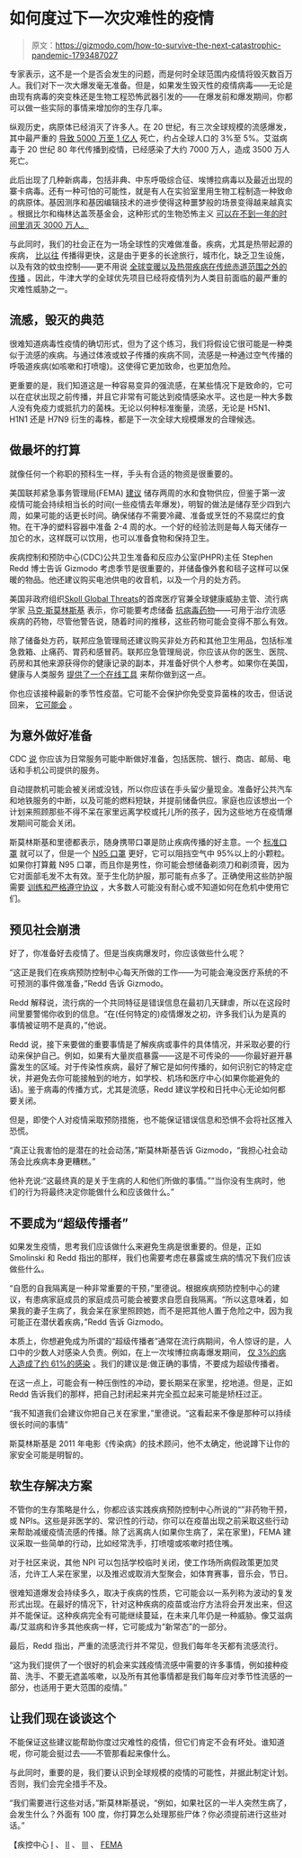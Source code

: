 # 如何度过下一次灾难性的疫情

> 原文：<https://gizmodo.com/how-to-survive-the-next-catastrophic-pandemic-1793487027>

专家表示，这不是一个是否会发生的问题，而是何时全球范围内疫情将毁灭数百万人。我们对下一次大爆发毫无准备。但是，如果发生毁灭性的疫情病毒——无论是由现有病毒的突变株还是生物工程恐怖武器引发的——在爆发前和爆发期间，你都可以做一些实际的事情来增加你的生存几率。



纵观历史，病原体已经消灭了许多人。在 20 世纪，有三次全球规模的流感爆发，其中最严重的 [导致 5000 万至 1 亿人](https://wwwnc.cdc.gov/eid/article/12/1/05-0979_article) 死亡，约占全球人口的 3%至 5%。艾滋病毒于 20 世纪 80 年代传播到疫情，已经感染了大约 7000 万人，造成 3500 万人死亡。

此后出现了几种新病毒，包括非典、中东呼吸综合征、埃博拉病毒以及最近出现的寨卡病毒。还有一种可怕的可能性，就是有人在实验室里用生物工程制造一种致命的病原体。基因测序和基因编辑技术的进步使得这种噩梦般的场景变得越来越真实 。根据比尔和梅林达盖茨基金会，这种形式的生物恐怖主义 [可以在不到一年的时间里消灭 3000 万人。](http://www.businessinsider.com/bill-gates-op-ed-bio-terrorism-epidemic-world-threat-2017-2)

与此同时，我们的社会正在为一场全球性的灾难做准备。疾病，尤其是热带起源的疾病， [比以往](http://www.nature.com/scitable/topicpage/dengue-transmission-22399758) 传播得更快，这是由于更多的长途旅行，城市化，缺乏卫生设施，以及有效的蚊虫控制——更不用说 [全球变暖以及热带疾病在传统赤道范围之外的传播](https://www.scientificamerican.com/article/mosquito-borne-diseases-on-the-uptick-thanks-to-global-warming/) 。因此，牛津大学的全球优先项目已经将疫情列为人类目前面临的最严重的灾难性威胁之一。

## 流感，毁灭的典范

很难知道病毒性疫情的确切形式，但为了这个练习，我们将假设它很可能是一种类似于流感的疾病。与通过体液或蚊子传播的疾病不同，流感是一种通过空气传播的呼吸道疾病(如咳嗽和打喷嚏)。这使得它更加致命，也更加危险。

更重要的是，我们知道这是一种容易变异的强流感，在某些情况下是致命的，它可以在症状出现之前传播，并且它非常有可能达到疫情感染水平。这也是一种大多数人没有免疫力或抵抗力的菌株。无论以何种标准衡量，流感，无论是 H5N1、H1N1 还是 H7N9 衍生的毒株，都是下一次全球大规模爆发的合理候选。

## **做最坏的打算**

就像任何一个称职的预科生一样，手头有合适的物资是很重要的。

美国联邦紧急事务管理局(FEMA) [建议](https://www.ready.gov/pandemic) 储存两周的水和食物供应，但鉴于第一波疫情可能会持续相当长的时间(一些疫情去年爆发)，明智的做法是储存至少四到六周，如果可能的话更长时间。确保储存不需要冷藏、准备或烹饪的不易腐烂的食物。在干净的塑料容器中准备 2-4 周的水。一个好的经验法则是每人每天储存一加仑的水，这样既可以饮用，也可以准备食物和保持卫生。

疾病控制和预防中心(CDC)公共卫生准备和反应办公室(PHPR)主任 Stephen Redd 博士告诉 Gizmodo 考虑季节是很重要的，并储备像外套和毯子这样可以保暖的物品。他还建议购买电池供电的收音机，以及一个月的处方药。

美国非政府组织[Skoll Global Threats](http://www.skollglobalthreats.org/)的首席医疗官兼全球健康威胁主管、流行病学家 [马克·斯莫林斯基](http://www.skollglobalthreats.org/about-us/staff/) 表示，你可能要考虑储备 [抗病毒药物](https://www.cdc.gov/flu/antivirals/whatyoushould.htm)——可用于治疗流感疾病的药物，尽管他警告说，随着时间的推移，这些药物可能会变得不那么有效。

除了储备处方药，联邦应急管理局还建议购买非处方药和其他卫生用品，包括标准急救箱、止痛药、胃药和感冒药。联邦应急管理局说，你应该从你的医生、医院、药房和其他来源获得你的健康记录的副本，并准备好供个人参考。如果你在美国，健康与人类服务 [提供了一个在线工具](http://healthit.gov/bluebutton) 来帮你做到这一点。

你也应该接种最新的季节性疫苗。它可能不会保护你免受变异菌株的攻击，但话说回来， [它可能会](http://gizmodo.com/why-does-the-power-of-the-flu-shot-change-each-year-1792642844) 。

## 为意外做好准备

CDC [说](http://health.mo.gov/emergencies/panflu/pdf/planfluplancommunity.pdf) 你应该为日常服务可能中断做好准备，包括医院、银行、商店、邮局、电话和手机公司提供的服务。

自动提款机可能会被关闭或没钱，所以你应该在手头留少量现金。准备好公共汽车和地铁服务的中断，以及可能的燃料短缺，并提前储备供应。家庭也应该想出一个计划来照顾那些不得不呆在家里远离学校或托儿所的孩子，因为这些地方在疫情爆发期间可能会关闭。

斯莫林斯基和里德都表示，随身携带口罩是防止疾病传播的好主意。一个 [标准口罩](https://www.fda.gov/MedicalDevices/ProductsandMedicalProcedures/GeneralHospitalDevicesandSupplies/PersonalProtectiveEquipment/ucm055977.htm#s2) 就可以了，但是一个 [N95 口罩](https://www.fda.gov/MedicalDevices/ProductsandMedicalProcedures/GeneralHospitalDevicesandSupplies/PersonalProtectiveEquipment/ucm055977.htm#s3) 更好，它可以阻挡空气中 95%以上的小颗粒。如果你打算戴 N95 口罩，而且你是男性，你可能会想储备剃须刀和剃须膏，因为它对面部毛发不太有效。至于生化防护服，那可能有点多了。正确使用这些防护服需要 [训练和严格遵守协议](https://www.cdc.gov/vhf/ebola/healthcare-us/ppe/guidance.html) ，大多数人可能没有耐心或不知道如何在危机中使用它们。

## 预见社会崩溃

好了，你准备好去疫情了。但是当疾病爆发时，你应该做些什么呢？

“这正是我们在疾病预防控制中心每天所做的工作——为可能会淹没医疗系统的不可预测的事件做准备，”Redd 告诉 Gizmodo。

Redd 解释说，流行病的一个共同特征是错误信息在最初几天肆虐，所以在这段时间里要警惕你收到的信息。“在(任何特定的)疫情爆发之初，许多我们认为是真的事情被证明不是真的，”他说。

Redd 说，接下来要做的重要事情是了解疾病或事件的具体情况，并采取必要的行动来保护自己。例如，如果有大量炭疽暴露——这是不可传染的——你最好避开暴露发生的区域。对于传染性疾病，最好了解它是如何传播的，如何识别它的特定症状，并避免去你可能接触到的地方，如学校、机场和医疗中心(如果你能避免的话)。鉴于病毒的传播方式，尤其是流感，Redd 建议学校和日托中心无论如何都要关闭。

但是，即使个人对疫情采取预防措施，也不能保证错误信息和恐惧不会将社区推入恐慌。

“真正让我害怕的是潜在的社会动荡，”斯莫林斯基告诉 Gizmodo，“我担心社会动荡会比疾病本身更糟糕。”

他补充说:“这最终真的是关于生病的人和他们所做的事情。”“当你没有生病时，他们的行为将最终决定你能做什么和应该做什么。”

## 不要成为“超级传播者”

如果发生疫情，思考我们应该做什么来避免生病是很重要的。但是，正如 Smolinski 和 Redd 指出的那样，我们也需要考虑在暴露或生病的情况下我们应该做些什么。

“自愿的自我隔离是一种非常重要的干预，”里德说。根据疾病预防控制中心的建议，有患病家庭成员的家庭成员可能会被要求自愿自我隔离。“所以这意味着，如果我的妻子生病了，我会呆在家里照顾她，而不是把其他人置于危险之中，因为我可能正在潜伏着疾病，”Redd 告诉 Gizmodo。

本质上，你想避免成为所谓的“超级传播者”通常在流行病期间，令人惊讶的是，人口中的少数人对感染人负责。例如，在上一次埃博拉病毒爆发期间， [仅 3%的病人造成了约 61%的感染](http://www.pnas.org/content/114/9/2337.full) 。我们的建议是:做正确的事情，不要成为超级传播者。

在这一点上，可能会有一种压倒性的冲动，要长期呆在家里，挖地道。但是，正如 Redd 告诉我们的那样，把自己封闭起来并完全孤立起来可能是矫枉过正。

“我不知道我们会建议你把自己关在家里，”里德说。“这看起来不像是那种可以持续很长时间的事情”

斯莫林斯基是 2011 年电影《传染病》的技术顾问，他不太确定，他说蹲下让你的家安全可能是明智的。

## 软生存解决方案

不管你的生存策略是什么，你都应该实践疾病预防控制中心所说的“”非药物干预，或 NPIs。这些是非医学的、常识性的行动，你可以在疫苗出现之前采取这些行动来帮助减缓疫情流感的传播。除了远离病人(如果你生病了，呆在家里)，FEMA 建议采取一些简单的行动，比如经常洗手，打喷嚏或咳嗽时捂住嘴。

对于社区来说，其他 NPI 可以包括学校临时关闭，使工作场所病假政策更加灵活，允许工人呆在家里，以及推迟或取消大型聚会，如体育赛事，音乐会，节日。

很难知道爆发会持续多久，取决于疾病的性质，它可能会以一系列称为波动的复发形式出现。在最好的情况下，针对这种疾病的疫苗或治疗方法将会开发出来，但这并不能保证。这种疾病完全有可能继续蔓延，在未来几年仍是一种威胁。像艾滋病毒/艾滋病和许多其他疾病一样，它可能成为“新常态”的一部分。

最后，Redd 指出，严重的流感流行并不常见，但我们每年冬天都有流感流行。

“这为我们提供了一个很好的机会来实践疫情流感中需要的许多事情，例如接种疫苗、洗手、不要无遮盖咳嗽，以及所有其他事情都是我们每年应对季节性流感的一部分，也适用于更大范围的疫情。”

## 让我们现在谈谈这个

不能保证这些建议能帮助你度过灾难性的疫情，但它们肯定不会有坏处。谁知道呢，你可能会挺过去——不管那看起来像什么。

与此同时，重要的是，我们要认识到全球规模的疫情的可能性，并据此制定计划。否则，我们会完全措手不及。

“我们需要进行这些对话，”斯莫林斯基说，“例如，如果社区的一半人突然生病了，会发生什么？外面有 100 度，你打算怎么处理那些尸体？你必须提前进行这些对话。”

【疾控中心 [I](http://health.mo.gov/emergencies/panflu/pdf/planfluplancommunity.pdf) 、 [II](http://www.cdc.gov/npi) 、 [III](http://www.cdc.gov/flu/avian/index.htm) 、 [FEMA](https://www.ready.gov/pandemic)